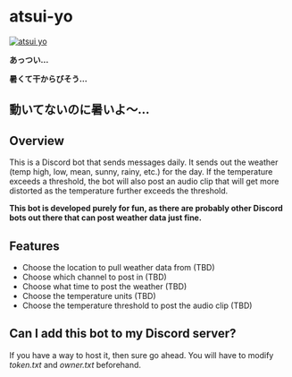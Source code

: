 # atsui-yo
[![atsui yo](https://i.ytimg.com/vi/0BqAlaSXEkE/mqdefault.jpg)](https://www.youtube.com/watch?v=0BqAlaSXEkE "atsui yo")

**あっつい…**

**暑くて干からびそう…**

**動いてないのに暑いよ～…**
---

## Overview
This is a Discord bot that sends messages daily. It sends out the weather (temp high, low, mean, sunny, rainy, etc.) for the day. If the temperature exceeds a threshold, the bot will also post an audio clip that will get more distorted as the temperature further exceeds the threshold.

**This bot is developed purely for fun, as there are probably other Discord bots out there that can post weather data just fine.**

## Features
- Choose the location to pull weather data from (TBD)
- Choose which channel to post in (TBD)
- Choose what time to post the weather (TBD)
- Choose the temperature units (TBD)
- Choose the temperature threshold to post the audio clip (TBD)

## Can I add this bot to my Discord server?
If you have a way to host it, then sure go ahead. You will have to modify *token.txt* and *owner.txt* beforehand.
